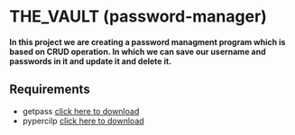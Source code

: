 # THE_VAULT (password-manager)
#### In this project we are creating a password managment program which is based on **CRUD** operation. In which we can save our username and passwords in it and update it and delete it. 
## Requirements
* getpass [click here to download](https://pypi.org/project/getpass4/)
* pypercilp [click here to download](https://pypi.org/project/pyperclip/)
